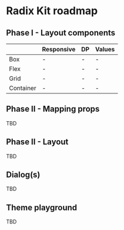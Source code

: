 # Radix Kit roadmap

## Phase I - Layout components

|           | Responsive | DP  | Values |
| --------- | ---------- | --- | ------ |
| Box       | -          | -   | -      |
| Flex      | -          | -   | -      |
| Grid      | -          | -   | -      |
| Container | -          | -   | -      |

## Phase II - Mapping props

TBD

## Phase II - Layout

TBD

## Dialog(s)

TBD

## Theme playground

TBD

